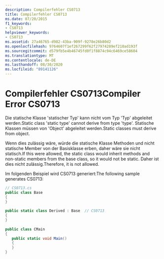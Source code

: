 ```yaml
---
description: Compilerfehler CS0713
title: Compilerfehler CS0713
ms.date: 07/20/2015
f1_keywords:
- CS0713
helpviewer_keywords:
- CS0713
ms.assetid: 27a46765-d982-43ba-909f-9278e26b80d2
ms.openlocfilehash: 9764607f1ef267299f62f27974289ef210ad193f
ms.sourcegitcommit: d579fb5e4b46745fd0f1f8874c94c6469ce58604
ms.translationtype: MT
ms.contentlocale: de-DE
ms.lasthandoff: 08/30/2020
ms.locfileid: "89141126"
---
```

# <a name="compiler-error-cs0713"></a><span data-ttu-id="75daa-103">Compilerfehler CS0713</span><span class="sxs-lookup"><span data-stu-id="75daa-103">Compiler Error CS0713</span></span>
<span data-ttu-id="75daa-104">Die statische Klasse 'statischer Typ' kann nicht vom Typ 'Typ' abgeleitet werden.</span><span class="sxs-lookup"><span data-stu-id="75daa-104">Static class 'static type' cannot derive from type 'type'.</span></span> <span data-ttu-id="75daa-105">Statische Klassen müssen von 'Object' abgeleitet werden.</span><span class="sxs-lookup"><span data-stu-id="75daa-105">Static classes must derive from object.</span></span>  
  
 <span data-ttu-id="75daa-106">Wenn dies zulässig wäre, würde die statische Klasse Methoden und nicht statische Member von der Basisklasse erben, daher wäre sie nicht statisch.</span><span class="sxs-lookup"><span data-stu-id="75daa-106">If this were allowed, the static class would inherit methods and non-static members from the base class, so it would not be static.</span></span> <span data-ttu-id="75daa-107">Daher ist dies nicht zulässig.</span><span class="sxs-lookup"><span data-stu-id="75daa-107">Therefore, it is not allowed.</span></span>  
  
 <span data-ttu-id="75daa-108">Im folgenden Beispiel wird CS0713 generiert:</span><span class="sxs-lookup"><span data-stu-id="75daa-108">The following sample generates CS0713:</span></span>  
  
```csharp  
// CS0713.cs  
public class Base  
{  
}  
  
public static class Derived : Base  // CS0713  
{  
}  
  
public class CMain  
{  
   public static void Main()  
   {  
   }  
}  
```
